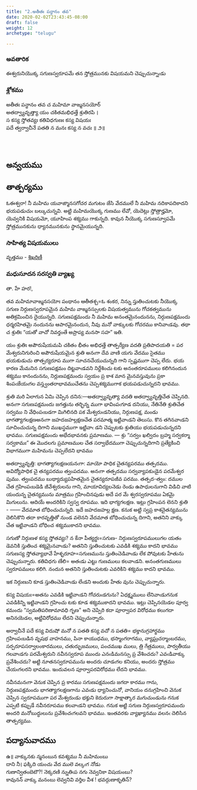 ```yaml
---
title: "2.అతీతః పన్థానం తవ"
date: 2020-02-02T23:43:45-08:00
draft: false
weight: 12
archetype: "telugu"

---
```


### అవతారిక

ఈశ్వరునియొక్క సగుణస్వరూపమే తన స్తోత్రమునకు విషయమని చెప్పుచున్నాఁడు

### శ్లోకము

అతీతః పన్థానం తవ చ మహిమా వాఙ్మనసయోర్
<br/>అతద్వ్యావృత్త్యా యం చకితమభిధత్తే శ్రుతిరపి ।
<br/>స కస్య స్తోతవ్యః కతివిధగుణః కస్య విషయః
<br/>పదే త్వర్వాచీనే పతతి న మనః కస్య న వచః ॥ ౨॥
<br/>

<br/><br/>

## అన్వయము 


## తాత్పర్యము 

ఓఈశ్వరా! నీ మహిమ యవాఙ్మానసగోచర మగుటం జేసి వేదములే నీ మహిమ నదికాపదికాదని భయపడుచుఁ బల్కుచున్నవి. అట్టి మహిమయొక్క గుణము లేవో, యెదెట్లు స్తోత్రార్హమో, యెవ్వనికి విషయమో, యూహింప శక్యము గాకున్నది. కావున నీయొక్క సగుణస్వూపమే స్తోత్రమునకును ధ్యానమునకును స్థానమైయున్నది.

### సాహిత్య విషయములు 

వృత్తము   - [శిఖరిణీ](/sahitya-shaastra-parichaya/chandas-prakarana/08_shikharini/) 


### మధుసూదన సరస్వతి వ్యాఖ్య 

తా. హే హర!,<br/>

తవ మహిమావాఙ్మనసయోః పంథానం ఆతీతశ్చ=ఓ శంకర, నిన్ను స్తుతించుటకు నీయొక్క సగుణ నిర్గుణస్వరూపమైన మహిమ వాఙ్మనస్సులకు విషయత్వమును గోచకత్వమును అతిక్రమించిన దైయున్నది. సగుణపక్షమందు నీ మహిమ అనంతమైనందునను, నిర్గుణపక్షమందు ధర్మరహితమై నందునను ఆపారమైనందున, నీవు మనో వాక్కులకు గోచరము కానివాఁడవు. తథా చ శ్రుతిః “యతో వాచో నివర్తంతే అప్రాప్య మనసా సహ” ఇతి. <br/>

యం శ్రుతిః అపౌరుషేయమపి చకితం భీతం అభిధత్తే తాత్పర్యేణ వదతి ప్రతిపాదయతి = పర మేశ్వరునిగురించి అపౌరుషేయమైన శ్రుతి అనఁగా దేవ వాణి యగు వేదము సైతము భయకుడుచు తాత్పర్యరూప ముగా సూచనచేయుచున్నది గాని స్పష్టముగా చెప్ప లేదు. భయ కారణ మేమనిన  సగుణపక్షమం దిట్టవాఁడవని నిర్దేశించు టకు అనంతరూపములు కలిగినందున శక్యము కానందునను, నిర్లుణపక్షమందు స్వయం ప్ర కాశ మాన మైనవస్తువును ప్రకా శింపఁజేయఁగల వస్త్వంతరాభావముచేతను చెప్పశక్యముగాక భయపడుచున్నదని భావము.<br/>

శ్రుతి మరి ఏలాగున ఏమి చెప్పిన దనిన:—అతద్వ్యావృత్యా వదతి అతద్వ్యావృత్తిచేత చెప్పినది. అనఁగా సగుణపక్షమందు జగత్తును తర్భిన్న ముగా భావింపఁగూడ దనియు, నేతినేతి శ్రుతిచేత సర్వము ని వేధింపఁబడగా మిగిలినది పక మేశ్వరుఁడనియు, నిర్గుణపక్ష, మండు భాగత్యాగలక్షణఅనఁగా జహదజహల్లక్షణచేత పరమాత్మ ఇట్టివాఁడని తెలుసు. కొన తగినవాఁడని సూచించుచున్న దిగాని ముఖస్థముగా ఇట్టివాఁ డని చెప్పుటకు శ్రుతియు భయపడుచున్నదని భావము. సగుణపక్షమందు అభేదభావనకు ప్రమాణము. — శ్రు “సర్వం ఖల్విదం బ్రహ్మ సర్వకర్మా సర్వకామః” ఈ మొదలగు ప్రమాణముల చేత సర్వాభేదముగా చెప్పుచున్నదిగాని ప్రత్యేకించి విభాగముగా మహిమను చెప్పలేదని భావము<br/>

అతద్వ్యావృత్తి: భాగత్యాగలక్షణయనఁగా: మాయో పాధిక చైతన్యపరము తత్పదము. అవిద్యోపాధిక చై తన్యపరము త్వంపదము. అనఁగా తత్పదము సర్వవ్యాపకుఁడైన పరమేశ్వర పుము. త్వంపదము బుథ్యాద్యుపహితమైన చైతన్యరూపజీవ పరము. తత్పద-త్వం: దముల చేత గ్రహింపఁబడెడి జీవేశ్వరులను గాని, మాయావిద్యలనెడు రెండు ఉపాధులనుగాని విడిచి వాటి యందున్న చైతన్యమును మాత్రము గ్రహించినపుడు అదే పర మే శ్వరస్వరూపము ఏకమై మిగులును. ఆదియే అందరికిని స్వస్వ రూపము. ఇది భాగ్యగలక్షణ. ఇట్లు గ్రహింపన లెనని శ్రుతి - —— వేదమాత బోధించుచున్నది. ఇదే జహదజహల్ల క్షణ. కనుక అట్టి స్వప్ర కాశచైతన్యమును దెలిసికొని తదా కారవృత్తితో నుండ వలెనని వేదమాత బోధించుచున్న దిగాని, అతనిని వాక్కు చేత ఇట్టివాఁడని బోధించ శక్యముకాదని భావము. <br/>

సగుణో నిర్గుణళ కస్య స్తోతవ్యః? న కేనా పీత్యర్థః=సగుణ- నిర్గుణస్వరూపములుగల యతం డెవనికి స్తుతించ శక్యమైనవాఁడు? అతనిని స్తుతించుటకు ఎవడికి శక్యము కాదని భావము సగుణస్య స్తోతవ్యాభావే హేశృరూహ=సగుణమును స్తుతించెడివాఁడు లేక పోవుటకు హేతును చెప్పుచున్నారు. కతివిధగు ణేలి= అతఁడు ఎట్టు గుణములు కలవాఁడని. అనంతగుణములు స్వరూపములు కలిగి. నందున అతనిని స్తుతించుటకు ఎవరికిని శక్యము కాదని భావము.<br/>

ఇక నిర్గుణుని కూడ స్తుతించెడివాఁడు లేఁడని అందుకు హేతు వును చెప్పుచున్నారు.<br/>


కస్య విషయః=అతను ఎవడికి ఇట్టివాఁడని గోచరుఁడగును? ఏధక్ష్మములు లేనివాఁడుగనుక ఎవడికిన్ని ఇట్టివాఁడని గ్రహించు టకు కూడ శక్యముకాదని భావము. ఇట్లు చెప్పినయెడల పూర్వ కమందు “స్వమతిపరిణామావధి గృణ" అని చెప్పిరి కదా పూర్వాపర విరోధము కలుగదా అనినయెడల, అట్టివిరోధము లేదని చెప్పుచున్నారు.<br/>


అర్వాచీనే పదే కస్య విదుషో మనో న పతతి కస్య వచో న పతతి= భక్తానుగ్రహార్థము గ్రహింపఁబడిన వృషభ వాహనము, పినా కాయుధము, భస్మాంగరాగము, వ్యాఘ్రచర్మాంబరము, సర్పరూపసర్వాలంకారములు, చతుర్భుజములు, పంచముఖ ములు, త్రి గేత్రములు, పార్వతీయు గలవాఁడగు పరమేశ్వరుని నవీనస్వరూప ముందు ఎనఁడిమనస్సు ప్ర వేశించదు? ఎవఁడివాక్కు ప్రవేశించదు? అట్టి నూతనస్వరూపమును అందరు చూడఁగల కనియు, అందరు స్తోత్రము చేయఁగలరని భావము. ఇందువలన పూర్వాపరవిరోధము లేదని భావము.<br/>


నవీనమనఁగా వెనుక చెప్పిన ప్ర కారము సగుణపక్షమందు జగదా కారము గాను, నిర్గుణపక్షమందు భాగత్యాగలక్షణగాను ఎవఁడు ధ్యానించునో, వానియం దనుగ్రహించి వెనుక చెప్పిన స్వరూపముగా పర మేశ్వరుఁడు భక్తుని కెదురుగా సాక్షాత్కార మగుచుండును గనుక ఎప్పటి కప్పుడే నవీనరూపము కలవాఁడని భావము. గనుక అట్టి సగుణ నిర్గుణస్వరూపమందు అందరి మనోబుద్ధులును ప్రవేశించఁగలవని భావము. ఇంతవరకు వ్యాఖ్యానము వలనఁ దెలిసిన తాత్పర్యము.

## పద్యానువాదము 

ఉ॥ వాక్కునకు న్మనంబున కవశ్యము నీ మహిమంబు <br/>
దాని నీ। ఫక్కిది యంచు వేద ములె వల్కఁగ నోడు <br/>
గుణాన్వితంబెటౌ?! నెక్కరణి న్నుతిఁప నగు నెవ్వనికా విషయంబు? <br/>
కావునన్ వాక్కు మనంబు లెవ్వనివి వర్తిల వీశ ! భవద్గుణాకృతిన్?<br/>
